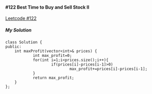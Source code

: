 #### #122 Best Time to Buy and Sell Stock II
[Leetcode #122](https://leetcode.com/problems/best-time-to-buy-and-sell-stock-ii/)  

##### My Solution
```
class Solution {
public:
    int maxProfit(vector<int>& prices) {
            int max_profit=0;
            for(int i=1;i<prices.size();i++){
                    if(prices[i]-prices[i-1]>0)
                            max_profit+=prices[i]-prices[i-1];
            }
            return max_profit;
    }
};
```
